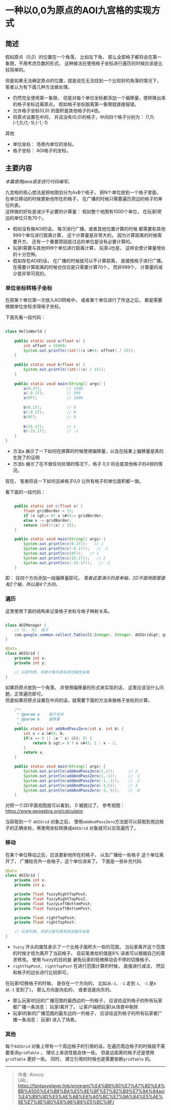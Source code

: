 # 一种以0,0为原点的AOI九宫格的实现方式


## 简述


假如原点（0,0）的位置在一个角落， 比如左下角， 那么全部格子都将会在第一象限，不用考虑负数的形式， 这种做法在使用格子坐标进行遍历的时候应该是比较简单的。 

但是如果无法确定原点的位置，就是说在无法找到一个比较好的角落的情况下， 笔者认为有下面几种方法做处理。 
- 仍然完全使用第一象限， 但是对每个单位坐标都添加一个偏移量，使转换出来的格子坐标远离原点。   假如格子坐标脱离第一象限就直接报错。 
- 允许格子坐标(0,0) 的面积是其他格子的4倍。
- 将原点设置在中间， 并且没有(0,0)的格子，中间四个格子分别为： (1,1);(-1,1);(1,-1);(-1,-1)

其他
- 单位坐标： 场景内单位的坐标。
- 格子坐标： AOI格子的坐标。

## 主要内容

*本篇使用java语言进行代码编写。*

九宫格的核心想法是把地图划分为AxB个格子， 把N个单位放到一个格子里面， 在单位移动的时候更新他所在的格子， 在广播的时候只需要遍历周边的格子的单位列表。   
这样做的好处是减少不必要的计算量： 假如整个地图有1000个单位， 在玩家I旁边的单位只有70个。 
- 假如没有做AOI的话， 每次进行广播，或者其他位置计算的时候 都需要和其他999个单位进行距离计算， 这个计算量是非常大的， 因为计算距离的时候需要开方。  还有一个重要原因是过远的单位是没有必要计算的。
- 玩家I需要与其他999个单位进行距离计算， 玩家J也是， 这样会使计算量增长的十分恐怖。  
- 假如存在AOI的话，  在广播的时候就可以不计算距离， 直接按格子进行广播。 在需要计算距离的时候也仅仅是只需要计算70个， 而非999个。  计算量的减少是非常可观的。 

### 单位坐标转格子坐标

在把某个单位第一次放入AOI网格中， 或者某个单位进行了传送之后， 都是需要根据单位坐标求得格子坐标。 

下面先看一段代码： 
```java

class HelloWorld {
    
    public static void a(float x) {
        int offset = 15000;
        System.out.println((int)((x &#43; offset) / 15));
    }
    
    public static void b(float x) {
        System.out.println((int)((x) / 15));
    }
    
    public static void main(String[] args) {
        a(0.1f);           // 1000
        a(-0.1f);          // 999
        a(0f);             // 1000
        
        b(0.1f);           // 0
        b(-0.1f);          // 0
        b(0f);             // 0
 
        b(15.1f);          // 1
        b(-15.1f);         // -1
    }
}

```

- 方法a 展示了一下如何在换算的时候使用偏移量，以及在结果上偏移量是真的生效了的证明
- 方法b 展示了在不做任何处理的情况下，格子 0,0 将会是其他格子的4倍的情况。

现在， 笔者将说一下如何去掉格子0,0  让所有格子的单位面积都一致。 

看下面的一段代码： 
```java

    public static int c(float x) {
        float gridBorder = 15;
        if (x &gt;= 0) x &#43;= gridBorder;
        else x -= gridBorder;
        return (int)((x) / 15);
    }

    public static void main(String[] args) {
        System.out.println(c(0.1f));   // 1
        System.out.println(c(-0.1f));   // -1
        System.out.println(c(0f));   // 1
        System.out.println(c(15.1f));   // 2
        System.out.println(c(-15.1f));   // -2
    }
```

即： 往四个方向添加一段偏移量即可。   *笔者这里演示的是单轴，2D平面地图里面有2个轴，所以是4个方向。*

### 遍历

这里使用下面的结构来记录格子坐标与格子映射关系。  

```java

class AOIManager {
    // 行， 列， 格子
    com.google.common.collect.Table&lt;Integer, Integer, AOIGrid&gt; gridTable;
}

@Data
class AOIGrid {
    private int x;
    private int y;

    // 玩家列表，场景对象列表和其他属性省略
}
```

如果将原点放到一个角落， 并使用偏移量的形式来实现的话， 这里应该没什么问题，正常遍历即可。   
但是如果将原点设置在中间的话，就需要下面的方法来做格子坐标的计算。 

```java
    /**
     * @param a    格子坐标
     * @param b    偏移量
     */
    public static int addAndPassZero(int a, int b) {
        int x = a &#43; b;
        if(x == 0 || (a ^ x) &lt; 0) {
            return b &gt;= 0 ? x &#43; 1 : x - 1;
        } 
        return x;
    }

    public static void main(String[] args) {        
        System.out.println(addAndPassZero(1,1));      // 2
        System.out.println(addAndPassZero(1,-1));     // -1
        System.out.println(addAndPassZero(-1,-1));    // -2
        System.out.println(addAndPassZero(-3,5));     // 3
        System.out.println(addAndPassZero(-3,-5));    // -8
    }
```

对照一个2D平面视图就可以看到， 0 被跳过了。  参考视图： https://www.geogebra.org/calculator

当获取到一个 `AOIGrid` 对象之后， 使用`addAndPassZero`方法就可以获取到周边格子的正确坐标，再使用坐标转换成`AOIGrid` 对象就可以实现遍历了。 


### 移动

在某个单位移动之后，应该更新他所在的格子， 以及广播给一些格子 这个单位离开了， 广播给另外一些格子，这个单位进来了。 
下面是一些补充代码
```java
@Data
class AOIGrid {
    private int x;
    private int y;

    private float fuzzyRightTopPosX;
    private float fuzzyRightTopPosZ;
    private float fuzzyLeftBottomPosX;
    private float fuzzyLeftBottomPosY;

    private float rightTopPosX;
    private float rightTopPosY;

    // 玩家列表，场景对象列表和其他属性省略
}
```

- `fuzzy` 开头的属性表示了一个比格子面积大一些的范围， 当玩家离开这个范围的时候才视为离开了当前格子。 目前笔者给的值是8% 读者可以根据自己的需求修改。  使用 fuzzy的目的是 避免玩家的轻微移动会不停的切换格子。 
- `rightTopPosX, rightTopPosY` 在进行范围计算的时候， 直接进行减法， 然后和格子的边长进行比较即可。

在玩家I切换格子的时候， 是存在一个方向的。 比如从`-1, -1` 走到 `1, -1`  是x 从`-1` 变到了`1`， 那么方向是向右的， 或者说是向东的。 
- 那么玩家I的旧的广播范围的最西边的一列格子， 应该给这列格子的所有玩家都广播一条消息： 玩家I离开了。 让客户端把玩家I从场景中剔除
- 玩家I的新的广播范围的最东边的一列格子， 应该给这列格子的所有玩家都广播一条消息： 玩家I 进入了场景。


### 其他

每个`AOIGrid` 对象上带有一个周边格子的引用的话，在遍历周边格子的时候就不需要查询`gridTable` ， 理论上来说性能会快一些。 但是远距离的格子还是使用`gridTable` 更好一些。  同时， 建立引用的时候也是需要依赖`gridTable` 的。 



---

> 作者: Aincvy  
> URL: https://fantasyplayer.link/program/%E4%B8%80%E7%A7%8D%E4%BB%A500%E4%B8%BA%E5%8E%9F%E7%82%B9%E7%9A%84aoi%E4%B9%9D%E5%AE%AB%E6%A0%BC%E7%9A%84%E5%AE%9E%E7%8E%B0%E6%96%B9%E5%BC%8F/  

